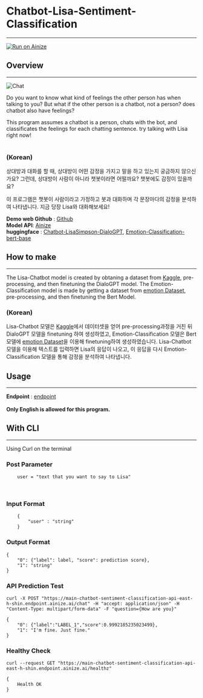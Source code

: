# Chatbot-Lisa-Sentiment-Classification
---
[![Run on Ainize](https://ainize.ai/images/run_on_ainize_button.svg)](https://ainize.web.app/redirect?git_repo=https://github.com/EastHShin/Chatbot-Lisa-Sentiment-Classification)

## Overview
---
![Chat](./img/chatwithlisa.png)
<br>

Do you want to know what kind of feelings the other person has when talking to you?
But what if the other person is a chatbot, not a person? does chatbot also have feelings? <br>

This program assumes a chatbot is a person, chats with the bot, and classificates the feelings for each chatting sentence. try talking with Lisa right now!<br><br>

### (Korean) <br>
상대방과 대화를 할 때, 상대방이 어떤 감정을 가지고 말을 하고 있는지 궁금하지 않으신가요? 그런데, 상대방이 사람이 아니라 챗봇이라면 어떨까요? 챗봇에도 감정이 있을까요? <br>

이 프로그램은 챗봇이 사람이라고 가정하고 봇과 대화하며 각 문장마다의 감정을 분석하여 나타냅니다.
지금 당장 Lisa와 대화해보세요! 

**Demo web Github** : [Github](https://github.com/EastHShin/Chatbot-Lisa-Sentiment-Classification)
<br>
**Model API**: [Ainize](https://ainize.ai/EastHShin/Chatbot-Sentiment_Classification-API?branch=main)
<br>
**huggingface** : [Chatbot-LisaSimpson-DialoGPT](https://huggingface.co/EasthShin/Chatbot-LisaSimpson-DialoGPT), [Emotion-Classification-bert-base](https://huggingface.co/EasthShin/Emotion-Classification-bert-base)
<br>

## How to make
---
The Lisa-Chatbot model is created by obtaning a dataset from [Kaggle](https://www.kaggle.com/pierremegret/dialogue-lines-of-the-simpsons), pre-processing, and then finetuning the DialoGPT model. The Emotion-Classification model is made by getting a dataset from [emotion Dataset](https://huggingface.co/datasets/emotion), pre-processing, and then finetuning the Bert Model.
<br>
### (Korean)
Lisa-Chatbot 모델은 [Kaggle](https://www.kaggle.com/pierremegret/dialogue-lines-of-the-simpsons)에서 데이터셋을 얻어 pre-processing과정을 거친 뒤 DialoGPT 모델을 finetuning 하여 생성하였고, Emotion-Classification 모델은 Bert 모델에 [emotion Dataset](https://huggingface.co/datasets/emotion)을 이용해 finetuning하여 생성하였습니다. Lisa-Chatbot 모델을 이용해 텍스트를 입력하면 Lisa의 응답이 나오고, 이 응답을 다시 Emotion-Classification 모델을 통해 감정을 분석하여 나타냅니다.

## Usage
---
**Endpoint** : [endpoint](https://main-chatbot-lisa-sentiment-classification-east-h-shin.endpoint.ainize.ai/)
<br><br>
**Only English is allowed for this program.**

## With CLI
---
Using Curl on the terminal

### Post Parameter

```
    user = "text that you want to say to Lisa"
```
<br>

### Input Format
```
    {
        "user" : "string"
    }
```

### Output Format

```
{
    "0": {"label": label, "score": prediction score},
    "1": "string"
}
```

### API Prediction Test

```
curl -X POST "https://main-chatbot-sentiment-classification-api-east-h-shin.endpoint.ainize.ai/chat" -H "accept: application/json" -H "Content-Type: multipart/form-data" -F "question={How are you}"

{
    "0": {"label":"LABEL_1","score":0.9992185235023499},
    "1": "I'm fine. Just fine."
}
```

### Healthy Check

```
curl --request GET "https://main-chatbot-sentiment-classification-api-east-h-shin.endpoint.ainize.ai/healthz"

{
    Health OK
}
```
